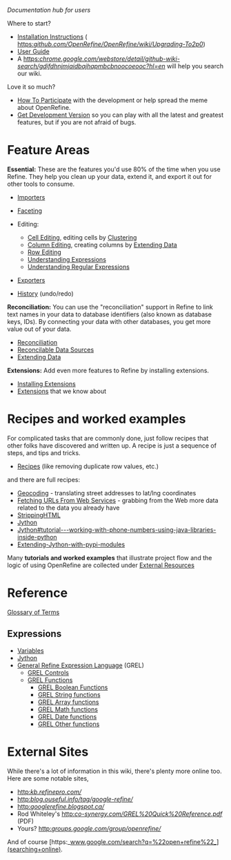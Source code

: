 _Documentation hub for users_

Where to start?

- [Installation Instructions](How+to+install+and+run) ( [https:_github.com/OpenRefine/OpenRefine/wiki/Upgrading-To2p0_](UpgradingTo2p0+upgrading+instructions))
- [User Guide](How+to+use)
- A [https:_chrome.google.com/webstore/detail/github-wiki-search/gdifdhnjmjaidbajhapmbcbnoocoeooc?hl=en_](Google+Chrome+extension+for+GitHub-Wiki-Search) will help you search our wiki.

Love it so much?

- [How To Participate](Join+in) with the development or help spread the meme about OpenRefine.
- [Get Development Version](Get+the+development+version) so you can play with all the latest and greatest features, but if you are not afraid of bugs.

# Feature Areas

**Essential:** These are the features you'd use 80% of the time when you use Refine. They help you clean up your data, extend it, and export it out for other tools to consume.

- [Importers](Importing)
- [Faceting](Filtering+%2F+faceting)
- Editing:
  - [Cell Editing](Editing+cells), editing cells by [Clustering](Clustering)
  - [Column Editing](Editing+columns), creating columns by [Extending Data](Extending+data)
  - [Row Editing](Editing+rows)
  - [Understanding Expressions](Understanding+expressions)
  - [Understanding Regular Expressions](Understanding+regular+expressions)

- [Exporters](Exporting)
- [History](History) (undo/redo)

**Reconciliation:** You can use the "reconciliation" support in Refine to link text names in your data to database identifiers (also known as database keys, IDs). By connecting your data with other databases, you get more value out of your data.

- [Reconciliation](Reconciliation)
- [Reconcilable Data Sources](Data+sources)
- [Extending Data](Extending+Data+-+Calling+Web+Services)

**Extensions:** Add even more features to Refine by installing extensions.

- [Installing Extensions](Installing+Extensions)
- [Extensions](Extensions) that we know about

# Recipes and worked examples

For complicated tasks that are commonly done, just follow recipes that other folks have discovered and written up. A recipe is just a sequence of steps, and tips and tricks.

- [Recipes](Recipes) (like removing duplicate row values, etc.)

and there are full recipes:

- [Geocoding](Geocoding) - translating street addresses to lat/lng coordinates
- [Fetching URLs From Web Services](Fetching+URLs+From+Web+Services) - grabbing from the Web more data related to the data you already have
- [StrippingHTML](Web+Scraping+%26+Extracting+items+from+HTML+pages)
- [Jython](Using+Python+as+your+expression+language) 
- [Jython#tutorial---working-with-phone-numbers-using-java-libraries-inside-python](Parsing+and+Formatting+Phone+Numbers+-+Using+Java+with+Python)
- [Extending-Jython-with-pypi-modules](Extending+Jython+with+pypi+modules)

Many **tutorials and worked examples** that illustrate project flow and the logic of using OpenRefine are collected under [External Resources](External+Resources)

# Reference

[Glossary of Terms](Glossary+of+Terms)

## Expressions

- [Variables](Variables)
- [Jython](Jython)
- [General Refine Expression Language](General+Refine+Expression+Language) (GREL)
  - [GREL Controls](Controls)
  - [GREL Functions](Functions)
    - [GREL Boolean Functions](Boolean+functions)
    - [GREL String functions](String+functions)
    - [GREL Array functions](Array+functions)
    - [GREL Math functions](Math+functions)
    - [GREL Date functions](Date+functions)
    - [GREL Other functions](Other+functions)

# External Sites

While there's a lot of information in this wiki, there's plenty more online too. Here are some notable sites,

- [http:_kb.refinepro.com/_](RefinePro+Knowledge+Base+for+OpenRefine)
- [http:_blog.ouseful.info/tag/google-refine/_](Tony+Hirst%27s+blog)
- [http:_googlerefine.blogspot.ca/_](Martin+Magdinier%27s+blog)
- Rod Whiteley's [http:_co-synergy.com/GREL%20Quick%20Reference.pdf_](GREL+Quick+Reference) (PDF)
- Yours? [http:_groups.google.com/group/openrefine/_](Let+us+know%21)

And of course [https:_www.google.com/search?q=%22open+refine%22_](searching+online).

